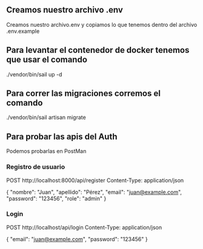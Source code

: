 ## Creamos nuestro archivo .env
Creamos nuestro archivo.env y copiamos lo que tenemos dentro del archivo .env.example

## Para levantar el contenedor de docker tenemos que usar el comando 
./vendor/bin/sail up -d

## Para correr las migraciones corremos el comando
./vendor/bin/sail artisan migrate

## Para probar las apis del Auth
Podemos probarlas en PostMan

### Registro de usuario
POST http://localhost:8000/api/register
Content-Type: application/json

{
    "nombre": "Juan",
    "apellido": "Pérez",
    "email": "juan@example.com",
    "password": "123456",
    "role": "admin"
}

### Login 
POST http://localhost/api/login
Content-Type: application/json

{
    "email": "juan@example.com",
    "password": "123456"
}